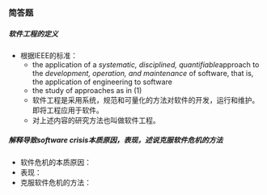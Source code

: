 ### 简答题

##### 软件工程的定义

- 根据IEEE的标准：
  - the application of a *systematic, disciplined, quantifiable*approach to the *development, operation, and maintenance* of software, that is, the application of engineering to software
  - the study of approaches as in (1)
  - 软件工程是采用系统，规范和可量化的方法对软件的开发，运行和维护。即将工程应用于软件。
  - 对上述内容的研究方法也叫做软件工程。

##### 解释导致software crisis本质原因，表现，述说克服软件危机的方法

- 软件危机的本质原因：
- 表现：
- 克服软件危机的方法：
